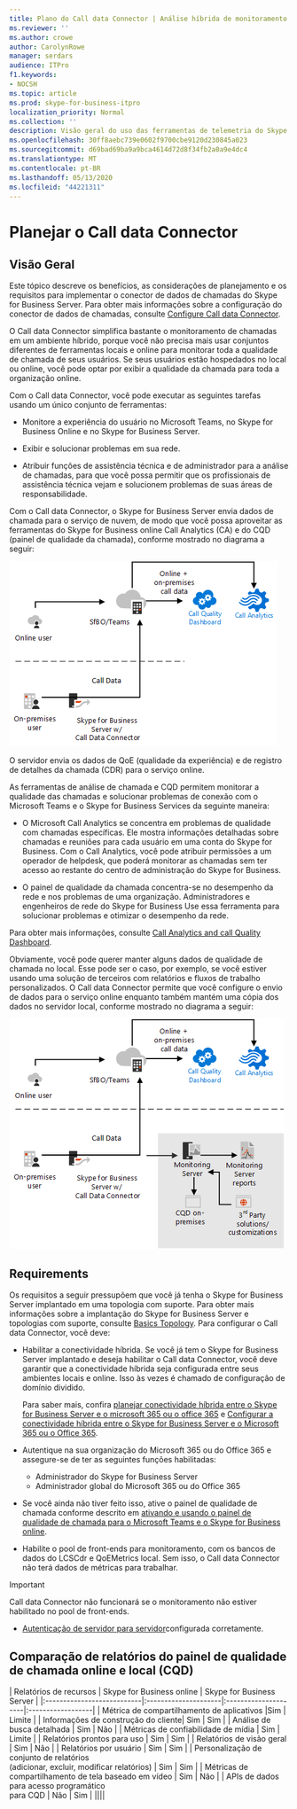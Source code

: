 ```yaml
---
title: Plano do Call data Connector | Análise híbrida de monitoramento de painel de qualidade de chamada
ms.reviewer: ''
ms.author: crowe
author: CarolynRowe
manager: serdars
audience: ITPro
f1.keywords:
- NOCSH
ms.topic: article
ms.prod: skype-for-business-itpro
localization_priority: Normal
ms.collection: ''
description: Visão geral do uso das ferramentas de telemetria do Skype for Business online para monitorar uma implementação local em um cenário híbrido.
ms.openlocfilehash: 30ff8aebc739e0602f9700cbe9120d230845a023
ms.sourcegitcommit: d69bad69ba9a9bca4614d72d8f34fb2a0a9e4dc4
ms.translationtype: MT
ms.contentlocale: pt-BR
ms.lasthandoff: 05/13/2020
ms.locfileid: "44221311"
---
```

# <a name="plan-call-data-connector"></a>Planejar o Call data Connector

## <a name="overview"></a>Visão Geral

Este tópico descreve os benefícios, as considerações de planejamento e os requisitos para implementar o conector de dados de chamadas do Skype for Business Server. Para obter mais informações sobre a configuração do conector de dados de chamadas, consulte [Configure Call data Connector](configure-call-data-connector.md).


O Call data Connector simplifica bastante o monitoramento de chamadas em um ambiente híbrido, porque você não precisa mais usar conjuntos diferentes de ferramentas locais e online para monitorar toda a qualidade de chamada de seus usuários. Se seus usuários estão hospedados no local ou online, você pode optar por exibir a qualidade da chamada para toda a organização online.

Com o Call data Connector, você pode executar as seguintes tarefas usando um único conjunto de ferramentas:

- Monitore a experiência do usuário no Microsoft Teams, no Skype for Business Online e no Skype for Business Server.

- Exibir e solucionar problemas em sua rede.

- Atribuir funções de assistência técnica e de administrador para a análise de chamadas, para que você possa permitir que os profissionais de assistência técnica vejam e solucionem problemas de suas áreas de responsabilidade.

Com o Call data Connector, o Skype for Business Server envia dados de chamada para o serviço de nuvem, de modo que você possa aproveitar as ferramentas do Skype for Business online Call Analytics (CA) e do CQD (painel de qualidade da chamada), conforme mostrado no diagrama a seguir:

![Caixa postal em nuvem do SfB](../../sfbserver2019/media/call-data-connector-plan-1.png)

O servidor envia os dados de QoE (qualidade da experiência) e de registro de detalhes da chamada (CDR) para o serviço online.

As ferramentas de análise de chamada e CQD permitem monitorar a qualidade das chamadas e solucionar problemas de conexão com o Microsoft Teams e o Skype for Business Services da seguinte maneira:

- O Microsoft Call Analytics se concentra em problemas de qualidade com chamadas específicas. Ele mostra informações detalhadas sobre chamadas e reuniões para cada usuário em uma conta do Skype for Business.  Com o Call Analytics, você pode atribuir permissões a um operador de helpdesk, que poderá monitorar as chamadas sem ter acesso ao restante do centro de administração do Skype for Business.

- O painel de qualidade da chamada concentra-se no desempenho da rede e nos problemas de uma organização. Administradores e engenheiros de rede do Skype for Business Use essa ferramenta para solucionar problemas e otimizar o desempenho da rede.

Para obter mais informações, consulte [Call Analytics and call Quality Dashboard](https://docs.microsoft.com/SkypeForBusiness/using-call-quality-in-your-organization/difference-between-call-analytics-and-call-quality-dashboard).

Obviamente, você pode querer manter alguns dados de qualidade de chamada no local. Esse pode ser o caso, por exemplo, se você estiver usando uma solução de terceiros com relatórios e fluxos de trabalho personalizados.  O Call data Connector permite que você configure o envio de dados para o serviço online enquanto também mantém uma cópia dos dados no servidor local, conforme mostrado no diagrama a seguir:

![Caixa postal em nuvem do SfB](../../sfbserver2019/media/call-data-connector-plan-2.png)

## <a name="requirements"></a>Requirements

Os requisitos a seguir pressupõem que você já tenha o Skype for Business Server implantado em uma topologia com suporte.  Para obter mais informações sobre a implantação do Skype for Business Server e topologias com suporte, consulte [Basics Topology](https://docs.microsoft.com/SkypeForBusiness/plan-your-deployment/topology-basics/topology-basics). Para configurar o Call data Connector, você deve:

- Habilitar a conectividade híbrida. Se você já tem o Skype for Business Server implantado e deseja habilitar o Call data Connector, você deve garantir que a conectividade híbrida seja configurada entre seus ambientes locais e online. Isso às vezes é chamado de configuração de domínio dividido.

   Para saber mais, confira [planejar conectividade híbrida entre o Skype for Business Server e o microsoft 365 ou o office 365](plan-hybrid-connectivity.md) e [Configurar a conectividade híbrida entre o Skype for Business Server e o Microsoft 365 ou o Office 365](configure-hybrid-connectivity.md).

- Autentique na sua organização do Microsoft 365 ou do Office 365 e assegure-se de ter as seguintes funções habilitadas:

  - Administrador do Skype for Business Server
  - Administrador global do Microsoft 365 ou do Office 365

- Se você ainda não tiver feito isso, ative o painel de qualidade de chamada conforme descrito em [ativando e usando o painel de qualidade de chamada para o Microsoft Teams e o Skype for Business online](/microsoftteams/turning-on-and-using-call-quality-dashboard).

- Habilite o pool de front-ends para monitoramento, com os bancos de dados do LCSCdr e QoEMetrics local. Sem isso, o Call data Connector não terá dados de métricas para trabalhar.

> [!IMPORTANT]
> Call data Connector não funcionará se o monitoramento não estiver habilitado no pool de front-ends.

- [Autenticação de servidor para servidor](https://docs.microsoft.com/skypeforbusiness/manage/authentication/server-to-server-and-partner-applications)configurada corretamente. 

## <a name="comparison-of-on-premises-and-online-call-quality-dashboard-cqd-reports"></a>Comparação de relatórios do painel de qualidade de chamada online e local (CQD)

| Relatórios de recursos | Skype for Business online | Skype for Business Server   |
|:---------------------------|:---------------------|:---------------------|:------------------|
| Métrica de compartilhamento de aplicativos |Sim | Limite |
| Informações de construção do cliente| Sim | Sim |
| Análise de busca detalhada | Sim | Não |
| Métricas de confiabilidade de mídia | Sim | Limite |
| Relatórios prontos para uso | Sim | Sim |
| Relatórios de visão geral | Sim | Não |
| Relatórios por usuário | Sim | Sim |
| Personalização de conjunto de relatórios <br> (adicionar, excluir, modificar relatórios) | Sim | Sim |
| Métricas de compartilhamento de tela baseado em vídeo | Sim | Não |
| APIs de dados para acesso programático <br> para CQD | Não | Sim |
||||
